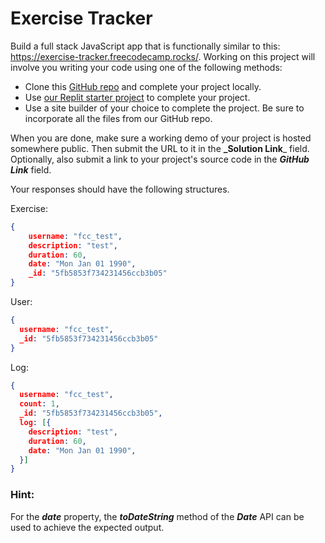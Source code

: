 # Exercise Tracker

Build a full stack JavaScript app that is functionally similar to this: https://exercise-tracker.freecodecamp.rocks/. Working on this project will involve you writing your code using one of the following methods:

- Clone this [GitHub repo](https://github.com/freeCodeCamp/boilerplate-project-exercisetracker/) and complete your project locally.
- Use [our Replit starter project](https://replit.com/github/freeCodeCamp/boilerplate-project-exercisetracker) to complete your project.
- Use a site builder of your choice to complete the project. Be sure to incorporate all the files from our GitHub repo.

When you are done, make sure a working demo of your project is hosted somewhere public. Then submit the URL to it in the **_Solution Link**_ field. Optionally, also submit a link to your project's source code in the **_GitHub Link_** field.

Your responses should have the following structures.

Exercise:

```json lines
{
    username: "fcc_test",
    description: "test",
    duration: 60,
    date: "Mon Jan 01 1990",
    _id: "5fb5853f734231456ccb3b05"
}
```

User:
```json lines
{
  username: "fcc_test",
  _id: "5fb5853f734231456ccb3b05"
}
```

Log:
```json lines
{
  username: "fcc_test",
  count: 1,
  _id: "5fb5853f734231456ccb3b05",
  log: [{
    description: "test",
    duration: 60,
    date: "Mon Jan 01 1990",
  }]
}
```

### Hint: 
For the _**date**_ property, the **_toDateString_** method of the **_Date_** API can be used to achieve the expected output.
